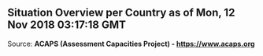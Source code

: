## Situation Overview per Country as of Mon, 12 Nov 2018 03:17:18 GMT

Source: **ACAPS (Assessment Capacities Project) - https://www.acaps.org**
